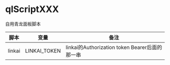 # qlScriptXXX
自用青龙面板脚本

| 脚本 | 变量 | 备注 |
| --- | --- | --- |
|linkai|LINKAI_TOKEN|linkai的Authorization token Bearer后面的那一串|
